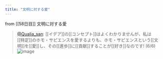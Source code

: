 ```yaml
---
title: "文明に対する愛"
---
```


from [[58日目]]
文明に対する愛
> [@Qualia_san](https://twitter.com/Qualia_san/status/1606307881925480449?s=20&t=xipZ4JXPg5wI99k31By6kg): [[イデア]]の[[コンセプト]]はよくわかりませんが、私は[[特定]]のホモ・サピエンスを愛するよりも、ホモ・サピエンスという[[文明]]を[[愛]]し、その[[進歩]]に[[貢献]]することが[[好き]]なのです! (6/6)
> ![image](https://pbs.twimg.com/media/Fkq__b6UoAEkYJo.png)
